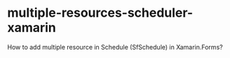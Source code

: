 # multiple-resources-scheduler-xamarin
How to add multiple resource in Schedule (SfSchedule) in Xamarin.Forms?
